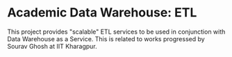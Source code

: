 # Academic Data Warehouse: ETL

This project provides "scalable" ETL services to be used in conjunction with Data Warehouse as a Service. This is related to works progressed by Sourav Ghosh at IIT Kharagpur.
